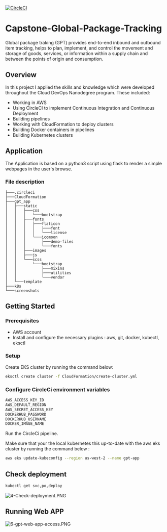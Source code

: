 [![CircleCI](https://dl.circleci.com/status-badge/img/gh/khalil-Elf441/Capstone-Global-Package-Tracking/tree/master.svg?style=svg)](https://dl.circleci.com/status-badge/redirect/gh/khalil-Elf441/Capstone-Global-Package-Tracking/tree/master)

# Capstone-Global-Package-Tracking

Global package traking (GPT) provides end-to-end inbound and outbound item tracking, helps to plan, implement, and control the movement and storage of goods, services, or information within a supply chain and between the points of origin and consumption.


## Overview

In this project I applied the skills and knowledge which were developed throughout the Cloud DevOps Nanodegree program. These included:

- Working in AWS
- Using CircleCI to implement Continuous Integration and Continuous Deployment
- Building pipelines
- Working with CloudFormation to deploy clusters
- Building Docker containers in pipelines
- Building Kubernetes clusters


## Application
The Application is based on a python3 script using flask to render a simple webpages in the user's browse.

### File description 

```
├───.circleci
├───CloudFormation
├───gpt_app
│   ├───static
│   │   ├───css
│   │   │   └───bootstrap
│   │   ├───fonts
│   │   │   ├───flaticon
│   │   │   │   ├───font
│   │   │   │   └───license
│   │   │   └───icomoon
│   │   │       ├───demo-files
│   │   │       └───fonts
│   │   ├───images
│   │   ├───js
│   │   └───scss
│   │       └───bootstrap
│   │           ├───mixins
│   │           ├───utilities
│   │           └───vendor
│   └───template
├───k8s
└───screenshots
```


## Getting Started

### Prerequisites
- AWS account
- Install and configure the necessary plugins : aws, git, docker, kubectl, eksctl

### Setup
Create EKS cluster by running the command below: 
```sh
eksctl create cluster -f CloudFormation/create-cluster.yml 
```
### Configure CircleCi environment variables

```sh
AWS_ACCESS_KEY_ID		
AWS_DEFAULT_REGION		
AWS_SECRET_ACCESS_KEY		
DOCKERHUB_PASSWORD		
DOCKERHUB_USERNAME		
DOCKER_IMAGE_NAME	
```

Run the CircleCi pipeline.

Make sure that your the local kubernetes this up-to-date with the aws eks cluster by running the command below :

```sh
aws eks update-kubeconfig --region us-west-2 --name gpt-app
```

## Check deployment

```sh
kubectl get svc,po,deploy
```

![4-Check-deployment.PNG](4-Check-deployment.PNG "4-Check-deployment.PNG")

## Running Web APP

![6-gpt-web-app-access.PNG](6-gpt-web-app-access.PNG "6-gpt-web-app-access.PNG")
